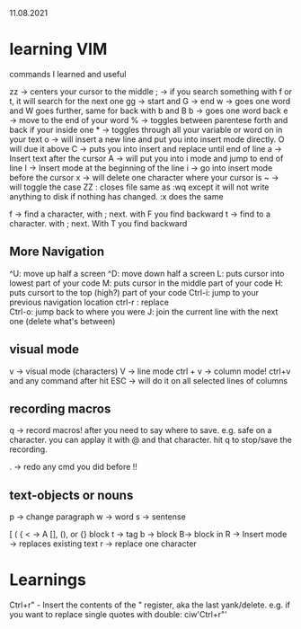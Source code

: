 
11.08.2021

# learning VIM



commands I learned and useful


zz -> centers your cursor to the middle
; -> if you search something with f or t, it will search for the next one 
gg -> start and G -> end
w -> goes one word and W goes further, same for back with b and B
b -> goes one word back
e -> move to the end of your word
% -> toggles between parentese forth and back if your inside one
\* -> toggles through all your variable or word on in your text
o -> will insert a new line and put you into insert mode directly. O will due it above 
C -> puts you into insert and replace until end of line
a -> Insert text after the cursor
A -> will put you into i mode and jump to end of line
I -> Insert mode at the beginning of the line
i -> go into insert mode before the cursor
x -> will delete one character where your cursor is
~ -> will toggle the case
ZZ : closes file same as :wq except it will not write anything to disk if nothing has changed. :x does the same

f -> find a character, with ; next. with F you find backward
t -> find to a character. with ; next. With T you find backward

## More Navigation
^U: move up half a screen
^D: move down half a screen
L: puts cursor into lowest part of your code
M: puts cursor in the middle part of your code
H: puts cursort to the top (high?) part of your code
Ctrl-i: jump to your previous navigation location
ctrl-r : replace  
Ctrl-o: jump back to where you were
J: join the current line with the next one (delete what's between)

## visual mode
v -> visual mode (characters)
V -> line mode
ctrl + v -> column mode!
ctrl+v and any command after hit ESC -> will do it on all selected lines of columns

## recording macros
q -> record macros! after you need to say where to save. e.g. safe on a character. you can applay it with @ and that character. hit q to stop/save the recording.


. -> redo any cmd you did before !!

## text-objects or nouns
p -> change paragraph
w -> word
s -> sentense

[ ( { <	   -> A [], (), or {} block
t -> tag
b -> block B-> block in 
R -> Insert mode -> replaces existing text
r -> replace one character

# Learnings
Ctrl+r" - Insert the contents of the " register, aka the last yank/delete. e.g. if you want to replace single quotes with double: ciw'Ctrl+r"'
